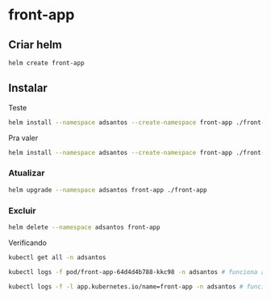 # front-app

## Criar helm

```bash
helm create front-app
```

## Instalar

Teste

```bash
helm install --namespace adsantos --create-namespace front-app ./front-app --dry-run --debug
```

Pra valer

```bash
helm install --namespace adsantos --create-namespace front-app ./front-app
```

### Atualizar

```bash
helm upgrade --namespace adsantos front-app ./front-app
```

### Excluir

```bash
helm delete --namespace adsantos front-app
```

Verificando

```bash
kubectl get all -n adsantos

```

```bash
kubectl logs -f pod/front-app-64d4d4b788-kkc98 -n adsantos # funciona até reiniciar o pod

kubectl logs -f -l app.kubernetes.io/name=front-app -n adsantos # funciona sempre
```